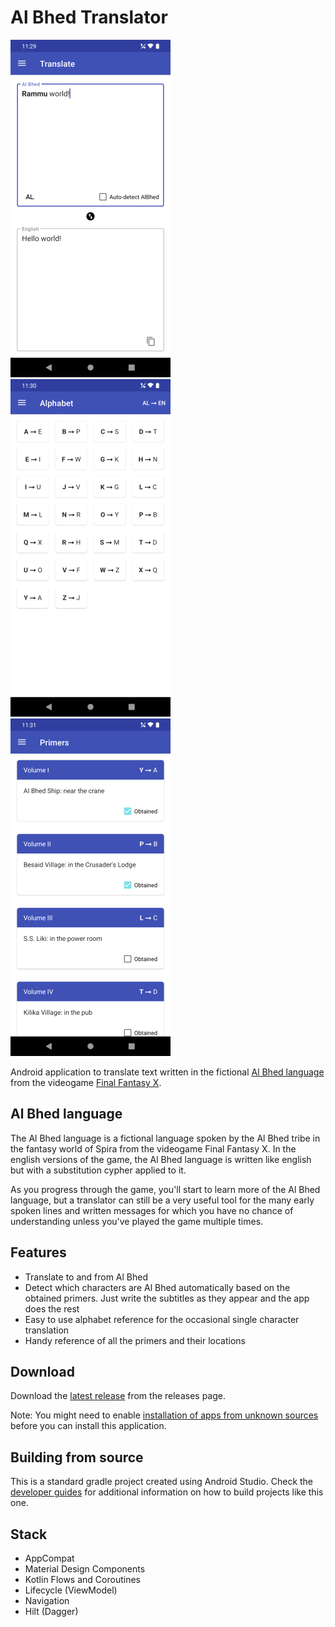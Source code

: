 # Al Bhed Translator

![Translating Al Bhed](documentation/images/screenshot_translating.png "Translating Al Bhed")
![Alphabet](documentation/images/screenshot_alphabet.png "Alphabet")
![Primers](documentation/images/screenshot_primers.png "Primers")

Android application to translate text written in the fictional [Al Bhed language](https://finalfantasy.fandom.com/wiki/Al_Bhed#Language) from the videogame [Final Fantasy X](https://wikipedia.org/wiki/Final_Fantasy_X).

## Al Bhed language

The Al Bhed language is a fictional language spoken by the Al Bhed tribe in the fantasy world of Spira from the videogame Final Fantasy X. In the english versions of the game, the Al Bhed language is written like english but with a substitution cypher applied to it. 

As you progress through the game, you'll start to learn more of the Al Bhed language, but a translator can still be a very useful tool for the many early spoken lines and written messages for which you have no chance of understanding unless you've played the game multiple times.

## Features

 * Translate to and from Al Bhed
 * Detect which characters are Al Bhed automatically based on the obtained primers. Just write the subtitles as they appear and the app does the rest
 * Easy to use alphabet reference for the occasional single character translation
 * Handy reference of all the primers and their locations

## Download

Download the [latest release](https://github.com/trigonated/AlBhedTranslator/releases/download/v1.0/AlBhedTranslator_1_0.apk) from the releases page.

Note: You might need to enable [installation of apps from unknown sources](https://www.wikihow.com/Allow-Apps-from-Unknown-Sources-on-Android) before you can install this application.

## Building from source

This is a standard gradle project created using Android Studio. Check the [developer guides](https://developer.android.com/guide/) for additional information on how to build projects like this one.

## Stack

 * AppCompat
 * Material Design Components
 * Kotlin Flows and Coroutines
 * Lifecycle (ViewModel)
 * Navigation
 * Hilt (Dagger)
